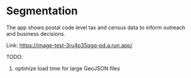 # Segmentation
The app shows postal code level tax and census data to inform outreach and business decisions.

Link: https://image-test-3ru4p35qgq-pd.a.run.app/

TODO:
1) optimize load time for large GeoJSON files
